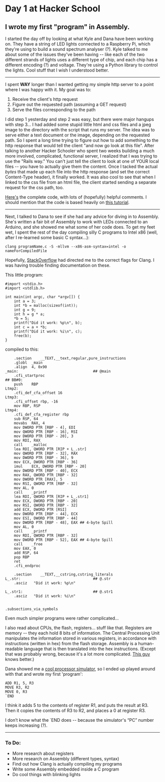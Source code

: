 # Day 1 at Hacker School
## I wrote my first "program" in Assembly.

I started the day off by looking at what Kyle and Dana have been working on. They have a string of LED lights connected to a Raspberry Pi, which they're using to build a sound spectrum analyser (?). Kyle talked to me about some of the issues they've been having -- like each of the two different strands of lights uses a different type of chip, and each chip has a different encoding (?) and voltage. They're using a Python library to control the lights. Cool stuff that I wish I understood better.

--------------

I spent **WAY** longer than I wanted getting my simple http server to a point where I was happy with it. My goal was to:

1. Receive the client's http request
2. Figure out the requested path (assuming a GET request)
3. Serve the files corresponding to the path

I did step 1 yesterday and step 2 was easy, but there were major hangups with step 3... I had added some stupid little html and css files and a jpeg image to the directory with the script that runs my server. The idea was to serve either a text document or the image, depending on the requested path. So I spent a long time trying to figure out how to add something to the http response that would tell the client "and now go look at this file". After talking to another Hacker Schooler who spent two weeks building a much more involved, complicated, functional server, I realized that I was trying to use the "Rails way." You can't just tell the client to look at one of YOUR local files -- you have to actually give them the content. Once I tacked the actual *bytes* that made up each file into the http response (and set the correct Content-Type header), it finally worked. It was also cool to see that when I linked to the css file from an html file, the client started sending a separate request for the css path, too.

[Here's](https://github.com/sophiadavis/http-server) the complete code, with lots of (hopefully) helpful comments. I should mention that the code is based heavily on [this tutorial](http://www.binarytides.com/python-socket-programming-tutorial/).

--------------

Next, I talked to Dana to see if she had any advice for diving in to Assembly. She's written a fair bit of Assembly to work with LEDs connected to an Arduino, and she showed me what some of her code does. To get my feet wet, I spent the rest of the day compiling silly C programs to Intel x86 (well, after I re-learned some basic C syntax...): 

```
clang programName.c -S -mllvm --x86-asm-syntax=intel -o nameForCompiledFile
```

Hopefully, [StackOverflow](http://stackoverflow.com/questions/10990018/how-to-generate-assembly-code-with-clang-in-intel-syntax) had directed me to the correct flags for Clang. I was having trouble finding documentation on these.

This little program:

```
#import <stdio.h>
#import <stdlib.h>

int main(int argc, char *argv[]) {
    int a = 3;
    int *b = malloc(sizeof(int));
    int g = 9;
    int h = g * a;
    *b = 5;
    printf("Did it work: %p\n", b);
    int c = a + *b;
    printf("Did it work: %i\n", c);
    free(b);
}
```
compiled to this:

```
	.section	__TEXT,__text,regular,pure_instructions
	.globl	_main
	.align	4, 0x90
_main:                                  ## @main
	.cfi_startproc
## BB#0:
	push	RBP
Ltmp2:
	.cfi_def_cfa_offset 16
Ltmp3:
	.cfi_offset rbp, -16
	mov	RBP, RSP
Ltmp4:
	.cfi_def_cfa_register rbp
	sub	RSP, 64
	movabs	RAX, 4
	mov	DWORD PTR [RBP - 4], EDI
	mov	QWORD PTR [RBP - 16], RSI
	mov	DWORD PTR [RBP - 20], 3
	mov	RDI, RAX
	call	_malloc
	lea	RDI, QWORD PTR [RIP + L_.str]
	mov	QWORD PTR [RBP - 32], RAX
	mov	DWORD PTR [RBP - 36], 9
	mov	ECX, DWORD PTR [RBP - 36]
	imul	ECX, DWORD PTR [RBP - 20]
	mov	DWORD PTR [RBP - 40], ECX
	mov	RAX, QWORD PTR [RBP - 32]
	mov	DWORD PTR [RAX], 5
	mov	RSI, QWORD PTR [RBP - 32]
	mov	AL, 0
	call	_printf
	lea	RDI, QWORD PTR [RIP + L_.str1]
	mov	ECX, DWORD PTR [RBP - 20]
	mov	RSI, QWORD PTR [RBP - 32]
	add	ECX, DWORD PTR [RSI]
	mov	DWORD PTR [RBP - 44], ECX
	mov	ESI, DWORD PTR [RBP - 44]
	mov	DWORD PTR [RBP - 48], EAX ## 4-byte Spill
	mov	AL, 0
	call	_printf
	mov	RDI, QWORD PTR [RBP - 32]
	mov	DWORD PTR [RBP - 52], EAX ## 4-byte Spill
	call	_free
	mov	EAX, 0
	add	RSP, 64
	pop	RBP
	ret
	.cfi_endproc

	.section	__TEXT,__cstring,cstring_literals
L_.str:                                 ## @.str
	.asciz	 "Did it work: %p\n"

L_.str1:                                ## @.str1
	.asciz	 "Did it work: %i\n"


.subsections_via_symbols
```

Even much simpler programs were rather complicated...

I also read about CPUs, the flash, registers... stuff like that. Registers are memory -- they each hold 8 bits of information. The Central Processing Unit manipulates the information stored in various registers, in accordance with instructions (written in hex) from the flash storage. Assembly is a human-readable language that is then translated into the hex instructions. (Except that was probably wrong, because it's a lot more complicated. [This guy](http://www.avr-asm-tutorial.net/avr_en/beginner/) knows better.)


Dana showed me a [cool processor simulator](http://ivanzuzak.info/FRISCjs/webapp/), so I ended up played around with that and wrote my first 'program':

```
ADD R1, 5, R3
MOVE R3, R2
MOVE 0, R3
`END
```
I think it adds 5 to the contents of register R1, and puts the result at R3. Then it copies the contents of R3 to R2, and places a 0 at register R3.

I don’t know what the `END does -- because the simulator's “PC” number keeps increasing (?). 

------

### To Do:  
* More research about registers  
* More research on Assembly (different types, syntax)  
* Find out how Clang is actually compiling my programs  
* Write some Assembly embedded inside a C program
* Do cool things with blinking lights     